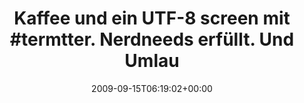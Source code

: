 ---
retweeted: false
source: <a href="http://twitter.com" rel="nofollow">Twitter Web Client</a>
entities:
  hashtags:
  - text: termtter
    indices:
    - '32'
    - '41'
  symbols: []
  user_mentions: []
  urls: []
display_text_range:
- '0'
- '85'
favorite_count: '0'
id_str: '3999527321'
truncated: false
retweet_count: '0'
id: '3999527321'
created_at: Tue Sep 15 06:19:02 +0000 2009
favorited: false
full_text: 'Kaffee und ein UTF-8 screen mit #termtter. Nerdneeds erfüllt. Und Umlaute
  gibts auch.'
lang: de
tags:
- termtter
- pesos/twitter
date: '2009-09-15T06:19:02+00:00'
src: https://twitter.com/bascht/status/3999527321
original_url: https://twitter.com/bascht/status/3999527321
type: twitter_tweet
text: 'Kaffee und ein UTF-8 screen mit #termtter. Nerdneeds erfüllt. Und Umlaute gibts
  auch.'
title: 'Kaffee und ein UTF-8 screen mit #termtter. Nerdneeds erfüllt. Und Umlau'

---